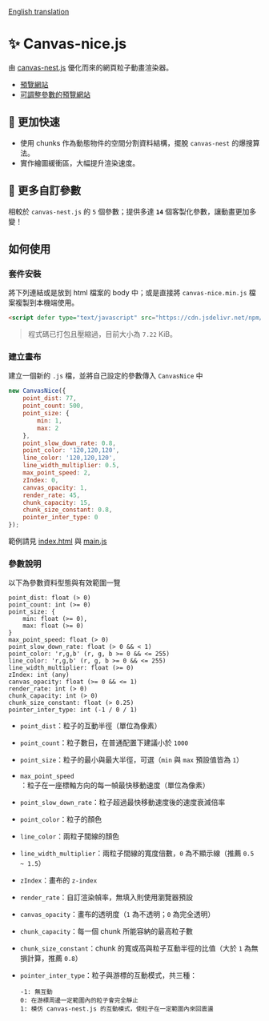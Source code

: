 [English translation](https://github.com/phantom0174/canvas-nice.js/blob/master/README-en.md)

# ✨ Canvas-nice.js

由 [canvas-nest.js](https://github.com/hustcc/canvas-nest.js/) 優化而來的網頁粒子動畫渲染器。

- [預覽網站](https://phantom0174.github.io/canvas-nice.js/)
- [可調整參數的預覽網站](https://codepen.io/phantom0174/pen/OJoXWmJ)

## 💨 **更加快速**

- 使用 chunks 作為動態物件的空間分割資料結構，擺脫 `canvas-nest` 的爆搜算法。
- 實作繪圖緩衝區，大幅提升渲染速度。

## 🎨 **更多自訂參數**

相較於 `canvas-nest.js` 的 `5` 個參數；提供多達 **`14`** 個客製化參數，讓動畫更加多變！

## 如何使用

### 套件安裝

將下列連結或是放到 html 檔案的 body 中；或是直接將 `canvas-nice.min.js` 檔案複製到本機端使用。

```html
<script defer type="text/javascript" src="https://cdn.jsdelivr.net/npm/canvas-nice.js/dist/canvas-nice.min.js"></script>
```

> 程式碼已打包且壓縮過，目前大小為 `7.22` KiB。

### 建立畫布

建立一個新的 `.js` 檔，並將自己設定的參數傳入 `CanvasNice` 中

```js
new CanvasNice({
    point_dist: 77,
    point_count: 500,
    point_size: {
        min: 1,
        max: 2
    },
    point_slow_down_rate: 0.8,
    point_color: '120,120,120',
    line_color: '120,120,120',
    line_width_multiplier: 0.5,
    max_point_speed: 2,
    zIndex: 0,
    canvas_opacity: 1,
    render_rate: 45,
    chunk_capacity: 15,
    chunk_size_constant: 0.8,
    pointer_inter_type: 0
});
```

範例請見 [index.html](https://github.com/phantom0174/canvas-nice.js/blob/master/index.html) 與 [main.js](https://github.com/phantom0174/canvas-nice.js/blob/master/main.js)

### 參數說明

以下為參數資料型態與有效範圍一覽

```text
point_dist: float (> 0)
point_count: int (>= 0)
point_size: {
    min: float (>= 0),
    max: float (>= 0)
}
max_point_speed: float (> 0)
point_slow_down_rate: float (> 0 && < 1)
point_color: 'r,g,b' (r, g, b >= 0 && <= 255)
line_color: 'r,g,b' (r, g, b >= 0 && <= 255)
line_width_multiplier: float (>= 0)
zIndex: int (any)
canvas_opacity: float (>= 0 && <= 1)
render_rate: int (> 0)
chunk_capacity: int (> 0)
chunk_size_constant: float (> 0.25)
pointer_inter_type: int (-1 / 0 / 1)
```

- `point_dist`：粒子的互動半徑（單位為像素）
- `point_count`：粒子數目，在普通配置下建議小於 `1000`
- `point_size`：粒子的最小與最大半徑，可選（`min` 與 `max` 預設值皆為 `1`）
- `max_point_speed`：粒子在一座標軸方向的每一幀最快移動速度（單位為像素）
- `point_slow_down_rate`：粒子超過最快移動速度後的速度衰減倍率
- `point_color`：粒子的顏色
- `line_color`：兩粒子間線的顏色
- `line_width_multiplier`：兩粒子間線的寬度倍數，`0` 為不顯示線（推薦 `0.5 ~ 1.5`）
- `zIndex`：畫布的 `z-index`
- `render_rate`：自訂渲染幀率，無填入則使用瀏覽器預設
- `canvas_opacity`：畫布的透明度（`1` 為不透明；`0` 為完全透明）
- `chunk_capacity`：每一個 chunk 所能容納的最高粒子數
- `chunk_size_constant`：chunk 的寬或高與粒子互動半徑的比值（大於 `1` 為無損計算，推薦 `0.8`）
- `pointer_inter_type`：粒子與游標的互動模式，共三種：

    ```text
    -1: 無互動
    0: 在游標周邊一定範圍內的粒子會完全靜止
    1: 模仿 canvas-nest.js 的互動模式，使粒子在一定範圍內來回震盪
    ````
